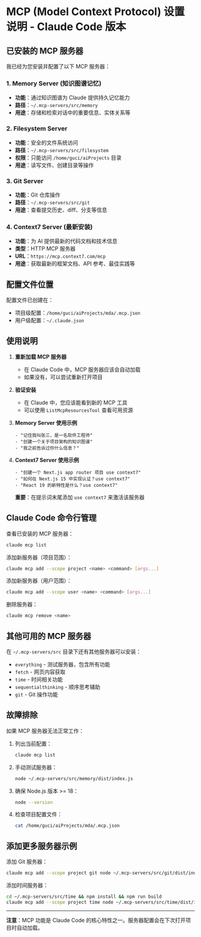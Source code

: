 # MCP (Model Context Protocol) 设置说明 - Claude Code 版本

## 已安装的 MCP 服务器

我已经为您安装并配置了以下 MCP 服务器：

### 1. Memory Server (知识图谱记忆)
- **功能**：通过知识图谱为 Claude 提供持久记忆能力
- **路径**：`~/.mcp-servers/src/memory`
- **用途**：存储和检索对话中的重要信息、实体关系等

### 2. Filesystem Server
- **功能**：安全的文件系统访问
- **路径**：`~/.mcp-servers/src/filesystem`
- **权限**：只能访问 `/home/guci/aiProjects` 目录
- **用途**：读写文件、创建目录等操作

### 3. Git Server
- **功能**：Git 仓库操作
- **路径**：`~/.mcp-servers/src/git`
- **用途**：查看提交历史、diff、分支等信息

### 4. Context7 Server (最新安装)
- **功能**：为 AI 提供最新的代码文档和技术信息
- **类型**：HTTP MCP 服务器
- **URL**：`https://mcp.context7.com/mcp`
- **用途**：获取最新的框架文档、API 参考、最佳实践等

## 配置文件位置

配置文件已创建在：
- 项目级配置：`/home/guci/aiProjects/mda/.mcp.json`
- 用户级配置：`~/.claude.json`

## 使用说明

1. **重新加载 MCP 服务器**
   - 在 Claude Code 中，MCP 服务器应该会自动加载
   - 如果没有，可以尝试重新打开项目

2. **验证安装**
   - 在 Claude 中，您应该能看到新的 MCP 工具
   - 可以使用 `ListMcpResourcesTool` 查看可用资源

3. **Memory Server 使用示例**
   ```
   - "记住我叫张三，是一名软件工程师"
   - "创建一个关于项目架构的知识图谱"
   - "我之前告诉过你什么信息？"
   ```

4. **Context7 Server 使用示例**
   ```
   - "创建一个 Next.js app router 项目 use context7"
   - "如何在 Next.js 15 中实现认证？use context7"
   - "React 19 的新特性是什么？use context7"
   ```
   
   **重要**：在提示词末尾添加 `use context7` 来激活该服务器

## Claude Code 命令行管理

查看已安装的 MCP 服务器：
```bash
claude mcp list
```

添加新服务器（项目范围）：
```bash
claude mcp add --scope project <name> <command> [args...]
```

添加新服务器（用户范围）：
```bash
claude mcp add --scope user <name> <command> [args...]
```

删除服务器：
```bash
claude mcp remove <name>
```

## 其他可用的 MCP 服务器

在 `~/.mcp-servers/src` 目录下还有其他服务器可以安装：
- `everything` - 测试服务器，包含所有功能
- `fetch` - 网页内容获取
- `time` - 时间相关功能
- `sequentialthinking` - 顺序思考辅助
- `git` - Git 操作功能

## 故障排除

如果 MCP 服务器无法正常工作：

1. 列出当前配置：
   ```bash
   claude mcp list
   ```

2. 手动测试服务器：
   ```bash
   node ~/.mcp-servers/src/memory/dist/index.js
   ```

3. 确保 Node.js 版本 >= 18：
   ```bash
   node --version
   ```

4. 检查项目配置文件：
   ```bash
   cat /home/guci/aiProjects/mda/.mcp.json
   ```

## 添加更多服务器示例

添加 Git 服务器：
```bash
claude mcp add --scope project git node ~/.mcp-servers/src/git/dist/index.js
```

添加时间服务器：
```bash
cd ~/.mcp-servers/src/time && npm install && npm run build
claude mcp add --scope project time node ~/.mcp-servers/src/time/dist/index.js
```

---

**注意**：MCP 功能是 Claude Code 的核心特性之一。服务器配置会在下次打开项目时自动加载。